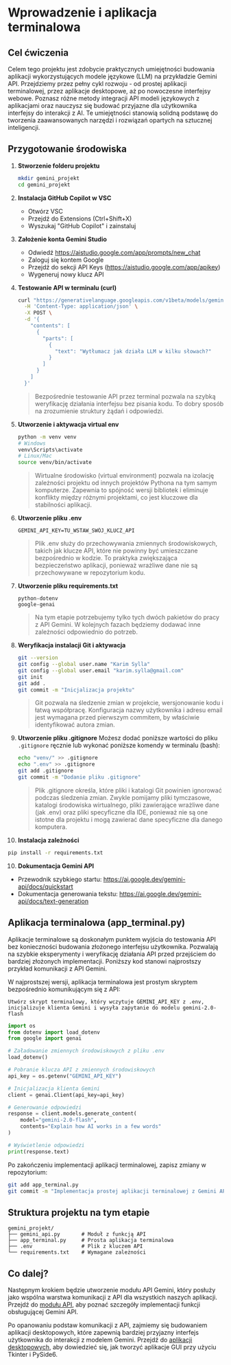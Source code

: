 # Wprowadzenie i aplikacja terminalowa

## Cel ćwiczenia

Celem tego projektu jest zdobycie praktycznych umiejętności budowania aplikacji wykorzystujących modele językowe (LLM) na przykładzie Gemini API. Przejdziemy przez pełny cykl rozwoju - od prostej aplikacji terminalowej, przez aplikacje desktopowe, aż po nowoczesne interfejsy webowe. Poznasz różne metody integracji API modeli językowych z aplikacjami oraz nauczysz się budować przyjazne dla użytkownika interfejsy do interakcji z AI. Te umiejętności stanowią solidną podstawę do tworzenia zaawansowanych narzędzi i rozwiązań opartych na sztucznej inteligencji.

## Przygotowanie środowiska

1. **Stworzenie folderu projektu**
   ```bash
   mkdir gemini_projekt
   cd gemini_projekt
   ```

2. **Instalacja GitHub Copilot w VSC**
   - Otwórz VSC
   - Przejdź do Extensions (Ctrl+Shift+X)
   - Wyszukaj "GitHub Copilot" i zainstaluj

3. **Założenie konta Gemini Studio**
   - Odwiedź https://aistudio.google.com/app/prompts/new_chat
   - Zaloguj się kontem Google
   - Przejdź do sekcji API Keys (https://aistudio.google.com/app/apikey)
   - Wygeneruj nowy klucz API

4. **Testowanie API w terminalu (curl)**
   ```bash
   curl "https://generativelanguage.googleapis.com/v1beta/models/gemini-2.0-flash:generateContent?key=YOUR_API_KEY" \
     -H 'Content-Type: application/json' \
     -X POST \
     -d '{
       "contents": [
         {
           "parts": [
             {
               "text": "Wytłumacz jak działa LLM w kilku słowach?"
             }
           ]
         }
       ]
     }'
   ```
   
   > Bezpośrednie testowanie API przez terminal pozwala na szybką weryfikację działania interfejsu bez pisania kodu. To dobry sposób na zrozumienie struktury żądań i odpowiedzi.

5. **Utworzenie i aktywacja virtual env**
   ```bash
   python -m venv venv
   # Windows
   venv\Scripts\activate
   # Linux/Mac
   source venv/bin/activate
   ```
   
   > Wirtualne środowisko (virtual environment) pozwala na izolację zależności projektu od innych projektów Pythona na tym samym komputerze. Zapewnia to spójność wersji bibliotek i eliminuje konflikty między różnymi projektami, co jest kluczowe dla stabilności aplikacji.

6. **Utworzenie pliku .env**
   ```
   GEMINI_API_KEY=TU_WSTAW_SWÓJ_KLUCZ_API
   ```
   
   > Plik .env służy do przechowywania zmiennych środowiskowych, takich jak klucze API, które nie powinny być umieszczane bezpośrednio w kodzie. To praktyka zwiększająca bezpieczeństwo aplikacji, ponieważ wrażliwe dane nie są przechowywane w repozytorium kodu.

7. **Utworzenie pliku requirements.txt**
   ```
   python-dotenv
   google-genai
   ```
   
   > Na tym etapie potrzebujemy tylko tych dwóch pakietów do pracy z API Gemini. W kolejnych fazach będziemy dodawać inne zależności odpowiednio do potrzeb.

8. **Weryfikacja instalacji Git i aktywacja**
   ```bash
   git --version
   git config --global user.name "Karim Sylla"
   git config --global user.email "karim.sylla@gmail.com"
   git init
   git add .
   git commit -m "Inicjalizacja projektu"
   ```
   
   > Git pozwala na śledzenie zmian w projekcie, wersjonowanie kodu i łatwą współpracę. Konfiguracja nazwy użytkownika i adresu email jest wymagana przed pierwszym commitem, by właściwie identyfikować autora zmian.

9. **Utworzenie pliku .gitignore**
   Możesz dodać poniższe wartości do pliku `.gitignore` ręcznie lub wykonać poniższe komendy w terminalu (bash):
   ```bash
   echo "venv/" >> .gitignore
   echo ".env" >> .gitignore
   git add .gitignore
   git commit -m "Dodanie pliku .gitignore"
   ```
   
   > Plik .gitignore określa, które pliki i katalogi Git powinien ignorować podczas śledzenia zmian. Zwykle pomijamy pliki tymczasowe, katalogi środowiska wirtualnego, pliki zawierające wrażliwe dane (jak .env) oraz pliki specyficzne dla IDE, ponieważ nie są one istotne dla projektu i mogą zawierać dane specyficzne dla danego komputera.

10. **Instalacja zależności**
   ```bash
   pip install -r requirements.txt
   ```

10. **Dokumentacja Gemini API**
   - Przewodnik szybkiego startu: https://ai.google.dev/gemini-api/docs/quickstart
   - Dokumentacja generowania tekstu: https://ai.google.dev/gemini-api/docs/text-generation

## Aplikacja terminalowa (app_terminal.py)

Aplikacje terminalowe są doskonałym punktem wyjścia do testowania API bez konieczności budowania złożonego interfejsu użytkownika. Pozwalają na szybkie eksperymenty i weryfikację działania API przed przejściem do bardziej złożonych implementacji. Poniższy kod stanowi najprostszy przykład komunikacji z API Gemini.

W najprostszej wersji, aplikacja terminalowa jest prostym skryptem bezpośrednio komunikującym się z API:

```
Utwórz skrypt terminalowy, który wczytuje GEMINI_API_KEY z .env, 
inicjalizuje klienta Gemini i wysyła zapytanie do modelu gemini-2.0-flash
```

```python
import os
from dotenv import load_dotenv
from google import genai

# Załadowanie zmiennych środowiskowych z pliku .env
load_dotenv()

# Pobranie klucza API z zmiennych środowiskowych
api_key = os.getenv("GEMINI_API_KEY")

# Inicjalizacja klienta Gemini
client = genai.Client(api_key=api_key)

# Generowanie odpowiedzi
response = client.models.generate_content(
    model="gemini-2.0-flash", 
    contents="Explain how AI works in a few words"
)

# Wyświetlenie odpowiedzi
print(response.text)
```

Po zakończeniu implementacji aplikacji terminalowej, zapisz zmiany w repozytorium:

```bash
git add app_terminal.py
git commit -m "Implementacja prostej aplikacji terminalowej z Gemini API"
```

## Struktura projektu na tym etapie

```
gemini_projekt/
├── gemini_api.py       # Moduł z funkcją API
├── app_terminal.py     # Prosta aplikacja terminalowa
├── .env                # Plik z kluczem API
└── requirements.txt    # Wymagane zależności
```

## Co dalej?

Następnym krokiem będzie utworzenie modułu API Gemini, który posłuży jako wspólna warstwa komunikacji z API dla wszystkich naszych aplikacji. Przejdź do [modułu API](gemini-api-module.md), aby poznać szczegóły implementacji funkcji obsługującej Gemini API.

Po opanowaniu podstaw komunikacji z API, zajmiemy się budowaniem aplikacji desktopowych, które zapewnią bardziej przyjazny interfejs użytkownika do interakcji z modelem Gemini. Przejdź do [aplikacji desktopowych](aplikacje-desktopowe.md), aby dowiedzieć się, jak tworzyć aplikacje GUI przy użyciu Tkinter i PySide6.